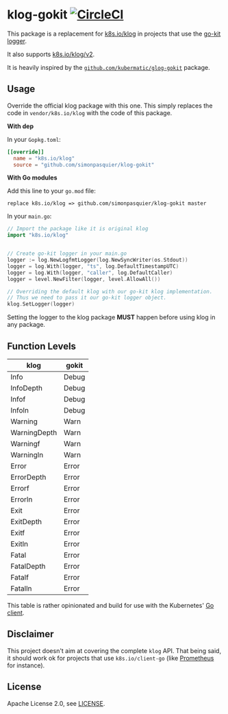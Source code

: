 # klog-gokit [![CircleCI](https://circleci.com/gh/simonpasquier/klog-gokit.svg?style=svg)](https://circleci.com/gh/simonpasquier/klog-gokit)

This package is a replacement for [k8s.io/klog](https://github.com/kubernetes/klog)
in projects that use the [go-kit logger](https://godoc.org/github.com/go-kit/kit/log).

It also supports [k8s.io/klog/v2](https://pkg.go.dev/k8s.io/klog/v2).

It is heavily inspired by the [`github.com/kubermatic/glog-gokit`](https://github.com/kubermatic/glog-gokit) package.

## Usage

Override the official klog package with this one.
This simply replaces the code in `vendor/k8s.io/klog` with the code of this package.

**With dep**

In your `Gopkg.toml`:
```toml
[[override]]
  name = "k8s.io/klog"
  source = "github.com/simonpasquier/klog-gokit"
```

**With Go modules**

Add this line to your `go.mod` file:

```
replace k8s.io/klog => github.com/simonpasquier/klog-gokit master
```

In your `main.go`:
```go
// Import the package like it is original klog
import "k8s.io/klog"


// Create go-kit logger in your main.go
logger := log.NewLogfmtLogger(log.NewSyncWriter(os.Stdout))
logger = log.With(logger, "ts", log.DefaultTimestampUTC)
logger = log.With(logger, "caller", log.DefaultCaller)
logger = level.NewFilter(logger, level.AllowAll())

// Overriding the default klog with our go-kit klog implementation.
// Thus we need to pass it our go-kit logger object.
klog.SetLogger(logger)
```

Setting the logger to the klog package **MUST** happen before using klog in any package.

## Function Levels

|     klog     | gokit |
| ------------ | ----- |
| Info         | Debug |
| InfoDepth    | Debug |
| Infof        | Debug |
| Infoln       | Debug |
| Warning      | Warn  |
| WarningDepth | Warn  |
| Warningf     | Warn  |
| Warningln    | Warn  |
| Error        | Error |
| ErrorDepth   | Error |
| Errorf       | Error |
| Errorln      | Error |
| Exit         | Error |
| ExitDepth    | Error |
| Exitf        | Error |
| Exitln       | Error |
| Fatal        | Error |
| FatalDepth   | Error |
| Fatalf       | Error |
| Fatalln      | Error |

This table is rather opinionated and build for use with the Kubernetes' [Go client](https://github.com/kubernetes/client-go).

## Disclaimer

This project doesn't aim at covering the complete `klog` API. That being said, it should work ok for
projects that use `k8s.io/client-go` (like [Prometheus](https://github.com/prometheus/prometheus/v2/) for instance).

## License

Apache License 2.0, see [LICENSE](https://github.com/simonpasquier/klog-gokit/blob/master/LICENSE).
